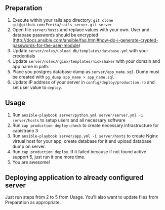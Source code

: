 ## Preparation

1. Execute within your rails app directory: `git clone git@github.com:Freika/rails_server.git server`
2. Open file `server/hosts` and replace values with your own. User and database passwords should be encrypted (http://docs.ansible.com/ansible/faq.html#how-do-i-generate-crypted-passwords-for-the-user-module)
3. Update `server/roles/upload_db/templates/database.yml` with your credentials
4. Update `server/roles/nginx/templates/nickshaker` with your domain and app name in path.
5. Place you postgres database dump as `server/app_name.sql`. Dump must be created with `pg_dump app_name > app_name.sql`
5. Update IP address of your server in `config/deploy/production.rb` and set user value to `deploy`.

## Usage

1. Run `ansible-playbook server/python.yml server/server.yml -i server/hosts` to setup users and all necessary software
2. Run `cap production deploy:check` to create necessary infrastructure for capistrano 3
3. Run `ansible-playbook server/app.yml -i server/hosts` to create Nginx virtual host for your app, create database for it and upload database dump on server.
4. Run `cap production deploy`. If it failed because if not found active support 5, just run it one more time.
5. You are awesome!

## Deploying application to already configured server

Just run steps from 2 to 5 from Usage. You'll also want to update files from Preparation as appropriate.
